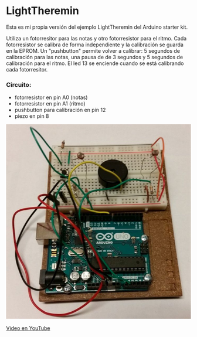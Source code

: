 # LightTheremin #

Esta es mi propia versión del ejemplo LightTheremin del Arduino starter kit.

Utiliza un fotorresitor para las notas y otro fotorresistor para el ritmo.
Cada fotorresistor se calibra de forma independiente y la calibración se guarda en la EPROM.
Un "pushbutton" permite volver a calibrar: 5 segundos de calibración para las notas, una pausa de
de 3 segundos y 5 segundos de calibración para el ritmo. El led 13 se enciende cuando se está 
calibrando cada fotorresitor.  

### Circuito: ###
* fotorresistor en pin A0 (notas)
* fotorresistor en pin A1 (ritmo)
* pushbutton para calibración en pin 12
* piezo en pin 8

![Foto del circuito](./nlopezcenteno_arduino_lighttheremin.jpg)

[Video en YouTube](https://youtu.be/jG2n_Eixszo)
